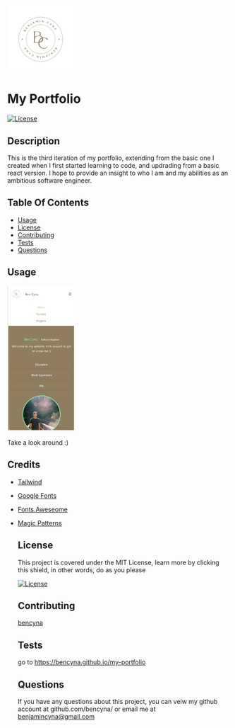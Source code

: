 <img src=".\src\assets\b.png" alt="Ben Cyna Logo" style="width: 30%;" />

# My Portfolio

[![License](https://img.shields.io/badge/License-MIT-blue.svg)](https://opensource.org/licenses/MIT)

## Description

This is the third iteration of my portfolio, extending from the basic one I created when I first started learning to code, and updrading from a basic react version. I hope to provide an insight to who I am and my abilities as an ambitious software engineer.

## Table Of Contents

- [Usage](##Usage)
- [License](##License)
- [Contributing](##Contributing)
- [Tests](##Tests)
- [Questions](##Questions)


## Usage

<img src=".\src\assets\portfolio-mobile.png" alt="Ben Cyna Portfolio in mobile view" style="width: 30%;" />


Take a look around :)

## Credits

- [Tailwind](https://tailwindcss.com/)
- [Google Fonts](https://fonts.google.com/)
- [Fonts.Aweseome](https://fontawesome.com/)
- [Magic Patterns](https://www.magicpattern.design/tools/css-backgrounds)

  ## License

  This project is covered under the MIT License, learn more by clicking this shield, in other words, do as you please 
  
  [![License](https://img.shields.io/badge/License-MIT-blue.svg)](https://opensource.org/licenses/MIT)

  ## Contributing

  [bencyna](https://github.com/bencyna/)

  ## Tests

  go to https://bencyna.github.io/my-portfolio

  ## Questions

  If you have any questions about this project, you can veiw my github account at github.com/bencyna/ or email me at benjamincyna@gmail.com
